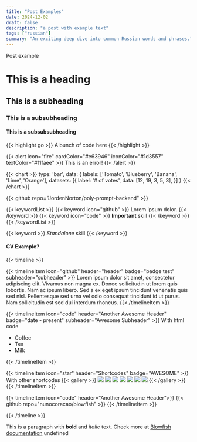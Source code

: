 ```yaml
---
title: "Post Examples"
date: 2024-12-02
draft: false
description: "a post with example text"
tags: ["russian"]
summary: "An exciting deep dive into common Russian words and phrases."
---
```

 Post example
# This is a heading
## This is a subheading
### This is a subsubheading
#### This is a subsubsubheading
{{< highlight go >}} A bunch of code here {{< /highlight >}}

{{< alert icon="fire" cardColor="#e63946" iconColor="#1d3557" textColor="#f1faee" >}}
This is an error!
{{< /alert >}}

{{< chart >}}
type: 'bar',
data: {
labels: ['Tomato', 'Blueberry', 'Banana', 'Lime', 'Orange'],
datasets: [{
label: '# of votes',
data: [12, 19, 3, 5, 3],
}]
}
{{< /chart >}}

{{< github repo="JordenNorton/poly-prompt-backend" >}}

{{< keywordList >}}
{{< keyword icon="github" >}} Lorem ipsum dolor. {{< /keyword >}}
{{< keyword icon="code" >}} **Important** skill {{< /keyword >}}
{{< /keywordList >}}

{{< keyword >}} *Standalone* skill {{< /keyword >}}

#### CV Example?
{{< timeline >}}

{{< timelineItem icon="github" header="header" badge="badge test" subheader="subheader" >}}
Lorem ipsum dolor sit amet, consectetur adipiscing elit. Vivamus non magna ex. Donec sollicitudin ut lorem quis lobortis. Nam ac ipsum libero. Sed a ex eget ipsum tincidunt venenatis quis sed nisl. Pellentesque sed urna vel odio consequat tincidunt id ut purus. Nam sollicitudin est sed dui interdum rhoncus.
{{< /timelineItem >}}


{{< timelineItem icon="code" header="Another Awesome Header" badge="date - present" subheader="Awesome Subheader" >}}
With html code
<ul>
  <li>Coffee</li>
  <li>Tea</li>
  <li>Milk</li>
</ul>
{{< /timelineItem >}}

{{< timelineItem icon="star" header="Shortcodes" badge="AWESOME" >}}
With other shortcodes
{{< gallery >}}
<img src="gallery/01.jpg" class="grid-w33" />
<img src="gallery/02.jpg" class="grid-w33" />
<img src="gallery/03.jpg" class="grid-w33" />
<img src="gallery/04.jpg" class="grid-w33" />
<img src="gallery/05.jpg" class="grid-w33" />
<img src="gallery/06.jpg" class="grid-w33" />
<img src="gallery/07.jpg" class="grid-w33" />
{{< /gallery >}}
{{< /timelineItem >}}

{{< timelineItem icon="code" header="Another Awesome Header">}}
{{< github repo="nunocoracao/blowfish" >}}
{{< /timelineItem >}}

{{< /timeline >}}


This is a paragraph with **bold** and *italic* text.
Check more at [Blowfish documentation](https://blowfish.page/)
undefined